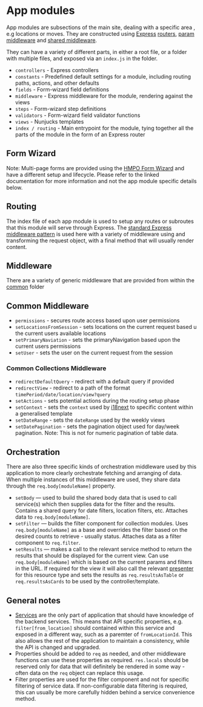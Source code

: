 # App modules

App modules are subsections of the main site, dealing with a specific area , e.g locations or moves. They are constructed using [Express](https://expressjs.com) [routers](https://expressjs.com/en/api.html#router), [param middleware](https://expressjs.com/en/api.html#router.param) and [shared middleware](https://expressjs.com/en/api.html#router.use).

They can have a variety of different parts, in either a root file, or a folder with multiple files, and exposed via an `index.js` in the folder.

- `controllers` - Express controllers
- `constants` - Predefined default settings for a module, including routing paths, actions, and other defaults
- `fields` - Form-wizard field definitions
- `middleware` - Express middleware for the module, rendering against the views
- `steps` - Form-wizard step definitions
- `validators` - Form-wizard field validator functions
- `views` - Nunjucks templates
- `index / routing` - Main entrypoint for the module, tying together all the parts of the module in the form of an Express router

## Form Wizard

Note: Multi-page forms are provided using the [HMPO Form Wizard](https://github.com/HMPO/hmpo-form-wizard) and have a different setup and lifecycle. Please refer to the linked documentation for more information and not the app module specific details below.

## Routing

The index file of each app module is used to setup any routes or subroutes that this module will serve through Express. The [standard Express middleware pattern](https://expressjs.com/en/guide/using-middleware.html) is used here with a variety of middleware using and transforming the request object, with a final method that will usually render content.

## Middleware

There are a variety of generic middleware that are provided from within the [common](../common/middleware) folder

## Common Middleware

- `permissions` - secures route access based upon user permissions
- `setLocationsFromSession` - sets locations on the current request based u the current users available locations
- `setPrimaryNaviation` - sets the primaryNavigation based upon the current users permissions
- `setUser` - sets the user on the current request from the session

### Common Collections Middleware

- `redirectDefaultQuery` - redirect with a default query if provided
- `redirectView` - redirect to a path of the format `timePeriod/date/location/view?query`
- `setActions` - sets potential actions during the routing setup phase
- `setContext` - sets the `context` used by [i18next](https://www.i18next.com/translation-function/context) to specific content within a generalised template
- `setDateRange` - sets the `dateRange` used by the weekly views
- `setDatePagination` - sets the pagination object used for day/week pagination. Note: This is not for numeric pagination of table data.

## Orchestration

There are also three specific kinds of orchestration middleware used by this application to more clearly orchestrate fetching and arranging of data. When multiple instances of this middleware are used, they share data through the `req.body[moduleName]` property.

- `setBody` — used to build the shared body data that is used to call service(s) which then supplies data for the filter and the results. Contains a shared query for date filters, location filters, etc. Attaches data to `req.body[moduleName]`.
- `setFilter` — builds the filter component for collection modules. Uses `req.body[moduleName]` as a base and overrides the filter based on the desired counts to retrieve - usually status. Attaches data as a filter component to `req.filter`.
- `setResults` — makes a call to the relevant service method to return the results that should be displayed for the current view. Can use `req.body[moduleName]` which is based on the current params and filters in the URL. If required for the view it will also call the relevant [presenter]('../common/presenters') for this resource type and sets the results as `req.resultsAsTable` or `req.resultsAsCards` to be used by the controller/template.

## General notes

- [Services](../common/services) are the only part of application that should have knowledge of the backend services. This means that  API specific properties, e.g. `filter[from_location]` should contained within this service and exposed in a different way, such as a paremter of `fromLocationId`. This also allows the rest of the application to maintain a consistency, while the API is changed and upgraded.
- Properties should be added to `req` as needed, and other middleware functions can use these properties as required. `res.locals` should be reserved only for data that will definitely be rendered in some way - often data on the `req` object can replace this usage.
- Filter properties are used for the filter component and not for specific filtering of service data. If non-configurable data filtering is required, this can usually be more carefully hidden behind a service convenience method.

